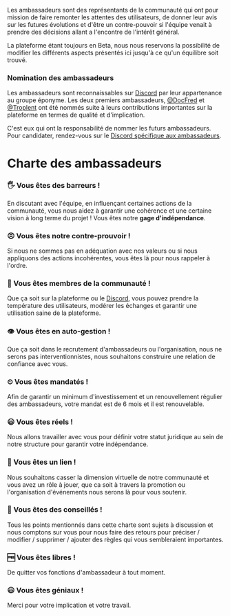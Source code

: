 Les ambassadeurs sont des représentants de la communauté qui ont pour mission
de faire remonter les attentes des utilisateurs, de donner leur avis sur les
futures évolutions et d'être un contre-pouvoir si l'équipe venait à prendre
des décisions allant a l'encontre de l'intérêt général.

La plateforme étant toujours en Beta, nous nous reservons la possibilité
de modifier les différents aspects présentés ici jusqu'à ce qu'un équilibre
soit trouvé.

### Nomination des ambassadeurs

Les ambassadeurs sont reconnaissables sur [Discord](https://discord.gg/2Qd7hMz)
par leur appartenance au groupe éponyme. Les deux premiers ambassadeurs,
[@DocFred](/u/docfred) et [@Troplent](/u/Troplent) ont été nommés suite à leurs
contributions importantes sur la plateforme en termes de qualité et
d'implication.

C'est eux qui ont la responsabilité de nommer les futurs ambassadeurs.
Pour candidater, rendez-vous sur le [Discord spécifique aux ambassadeurs](https://discord.gg/gXhwS4m).

# Charte des ambassadeurs


### 🖐‍ Vous êtes des **barreurs** !

En discutant avec l'équipe, en influençant certaines 
actions de la communauté, vous nous aidez à garantir une cohérence et une 
certaine vision à long terme du projet ! Vous êtes notre **gage d'indépendance**.


### 😠‍ Vous êtes notre **contre-prouvoir** !
Si nous ne sommes pas en adéquation avec nos valeurs ou si nous
appliquons des actions incohérentes,
vous êtes là pour nous rappeler à l'ordre.


### 📝‍  Vous êtes **membres de la communauté** ! 
Que ça soit sur la plateforme ou 
le [Discord](https://discord.gg/2Qd7hMz), vous pouvez prendre la
température des utilisateurs, modérer les échanges et garantir 
une utilisation saine de la plateforme.


### 👁‍ Vous êtes en **auto-gestion** ! 
Que ça soit dans le recrutement d'ambassadeurs
ou l'organisation, nous ne serons pas interventionnistes, 
nous souhaitons construire une relation de confiance avec vous.

### ⏲‍ Vous êtes **mandatés** ! 
Afin de garantir un minimum d'investissement et 
un renouvellement régulier des ambassadeurs, votre mandat est de 6 mois 
et il est renouvelable.

### 😃‍ Vous êtes **réels** ! 
Nous allons travailler avec vous pour définir votre 
statut juridique au sein de notre structure pour garantir votre indépendance.


### 🔗‍ Vous êtes **un lien** ! 
Nous souhaitons casser la dimension virtuelle de 
notre communauté et vous avez un rôle à jouer, que ca soit à travers la 
promotion ou l'organisation d'événements nous serons là pour vous soutenir.


### 👷‍  Vous êtes **des conseillés** ! 
Tous les points mentionnés dans 
cette charte sont sujets à discussion et nous comptons sur vous pour nous faire 
des retours pour préciser / modifier / supprimer / ajouter
des règles qui vous sembleraient importantes.

### 🆓‍ Vous êtes **libres** !
De quitter vos fonctions d'ambassadeur à tout moment.

### 😃‍ Vous êtes **géniaux** ! 
Merci pour votre implication et votre travail.
